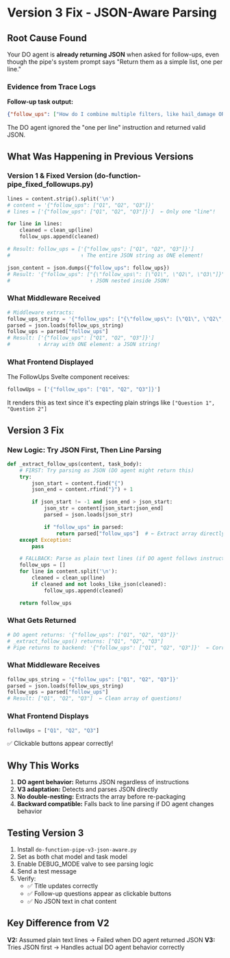 # Version 3 Fix - JSON-Aware Parsing

## Root Cause Found

Your DO agent is **already returning JSON** when asked for follow-ups, even though the pipe's system prompt says "Return them as a simple list, one per line."

### Evidence from Trace Logs

**Follow-up task output:**
```json
{"follow_ups": ["How do I combine multiple filters, like hail_damage OR wind_damage, in a single query?", ...]}
```

The DO agent ignored the "one per line" instruction and returned valid JSON.

## What Was Happening in Previous Versions

### Version 1 & Fixed Version (do-function-pipe_fixed_followups.py)

```python
lines = content.strip().split('\n')
# content = '{"follow_ups": ["Q1", "Q2", "Q3"]}'
# lines = ['{"follow_ups": ["Q1", "Q2", "Q3"]}']  ← Only one "line"!

for line in lines:
    cleaned = clean_up(line)
    follow_ups.append(cleaned)

# Result: follow_ups = ['{"follow_ups": ["Q1", "Q2", "Q3"]}']
#                       ↑ The entire JSON string as ONE element!

json_content = json.dumps({"follow_ups": follow_ups})
# Result: '{"follow_ups": ["{\"follow_ups\": [\"Q1\", \"Q2\", \"Q3\"]}"]}'
#                          ↑ JSON nested inside JSON!
```

### What Middleware Received

```python
# Middleware extracts:
follow_ups_string = '{"follow_ups": ["{\"follow_ups\": [\"Q1\", \"Q2\", \"Q3\"]}"]}'
parsed = json.loads(follow_ups_string)
follow_ups = parsed["follow_ups"]
# Result: ['{"follow_ups": ["Q1", "Q2", "Q3"]}']
#         ↑ Array with ONE element: a JSON string!
```

### What Frontend Displayed

The FollowUps Svelte component receives:
```javascript
followUps = ['{"follow_ups": ["Q1", "Q2", "Q3"]}']
```

It renders this as text since it's expecting plain strings like `["Question 1", "Question 2"]`

## Version 3 Fix

### New Logic: Try JSON First, Then Line Parsing

```python
def _extract_follow_ups(content, task_body):
    # FIRST: Try parsing as JSON (DO agent might return this)
    try:
        json_start = content.find("{")
        json_end = content.rfind("}") + 1

        if json_start != -1 and json_end > json_start:
            json_str = content[json_start:json_end]
            parsed = json.loads(json_str)

            if "follow_ups" in parsed:
                return parsed["follow_ups"]  # ← Extract array directly!
    except Exception:
        pass

    # FALLBACK: Parse as plain text lines (if DO agent follows instructions)
    follow_ups = []
    for line in content.split('\n'):
        cleaned = clean_up(line)
        if cleaned and not looks_like_json(cleaned):
            follow_ups.append(cleaned)

    return follow_ups
```

### What Gets Returned

```python
# DO agent returns: '{"follow_ups": ["Q1", "Q2", "Q3"]}'
# _extract_follow_ups() returns: ["Q1", "Q2", "Q3"]
# Pipe returns to backend: '{"follow_ups": ["Q1", "Q2", "Q3"]}'  ← Correct!
```

### What Middleware Receives

```python
follow_ups_string = '{"follow_ups": ["Q1", "Q2", "Q3"]}'
parsed = json.loads(follow_ups_string)
follow_ups = parsed["follow_ups"]
# Result: ["Q1", "Q2", "Q3"]  ← Clean array of questions!
```

### What Frontend Displays

```javascript
followUps = ["Q1", "Q2", "Q3"]
```

✅ Clickable buttons appear correctly!

## Why This Works

1. **DO agent behavior:** Returns JSON regardless of instructions
2. **V3 adaptation:** Detects and parses JSON directly
3. **No double-nesting:** Extracts the array before re-packaging
4. **Backward compatible:** Falls back to line parsing if DO agent changes behavior

## Testing Version 3

1. Install `do-function-pipe-v3-json-aware.py`
2. Set as both chat model and task model
3. Enable DEBUG_MODE valve to see parsing logic
4. Send a test message
5. Verify:
   - ✅ Title updates correctly
   - ✅ Follow-up questions appear as clickable buttons
   - ✅ No JSON text in chat content

## Key Difference from V2

**V2:** Assumed plain text lines → Failed when DO agent returned JSON
**V3:** Tries JSON first → Handles actual DO agent behavior correctly
